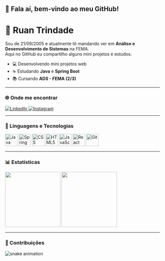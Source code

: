 ## 👋 Fala aí, bem-vindo ao meu GitHub!  

# 🚀 Ruan Trindade

Sou de 21/09/2005 e atualmente tô mandando ver em **Análise e Desenvolvimento de Sistemas** na FEMA.  
Aqui no GitHub eu compartilho alguns mini projetos e estudos.  

- 💻 Desenvolvendo mini projetos web  
- ☕ Estudando **Java** e **Spring Boot**  
- 📚 Cursando **ADS - FEMA (2/3)**  

---

### 🌐 Onde me encontrar

<p align="left">
  <!-- LinkedIn -->
  <a href="https://www.linkedin.com/in/seu-usuario/" target="_blank">
    <img alt="LinkedIn" title="Conecte-se comigo" src="https://img.shields.io/badge/-LinkedIn-0077B5?style=for-the-badge&logo=linkedin&logoColor=white"/>
  </a>
  <!-- Instagram -->
  <a href="https://www.instagram.com/ruanzhiito/" target="_blank">
    <img alt="Instagram" title="Me segue lá no Insta" src="https://img.shields.io/badge/-Instagram-E4405F?style=for-the-badge&logo=instagram&logoColor=white"/>
  </a>
</p>

---

### 🤖 Linguagens e Tecnologias  

<p align="left">
  <img alt="Java" title="Java" width="40px" src="https://cdn.jsdelivr.net/gh/devicons/devicon/icons/java/java-original.svg"/>
  <img alt="Spring" title="Spring Boot" width="40px" src="https://cdn.jsdelivr.net/gh/devicons/devicon/icons/spring/spring-original.svg"/>
  <img alt="CSS" title="CSS" width="40px" src="https://cdn.jsdelivr.net/gh/devicons/devicon/icons/css3/css3-original.svg"/>
  <img alt="HTML5" title="HTML5" width="40px" src="https://cdn.jsdelivr.net/gh/devicons/devicon/icons/html5/html5-original.svg"/>
  <img alt="JavaScript" title="JavaScript" width="40px" src="https://cdn.jsdelivr.net/gh/devicons/devicon/icons/javascript/javascript-original.svg"/>
  <img alt="React" title="React" width="40px" src="https://cdn.jsdelivr.net/gh/devicons/devicon/icons/react/react-original.svg"/>
  <img alt="Git" title="Git" width="40px" src="https://cdn.jsdelivr.net/gh/devicons/devicon/icons/git/git-original.svg"/>
</p>

---

### 📊 Estatísticas  

<p align="left">
  <img height="180em" src="https://github-readme-stats.vercel.app/api?username=RuanTrindade&show_icons=true&theme=tokyonight&include_all_commits=true&locale=pt-br"/>
  <img height="180em" src="https://github-readme-stats.vercel.app/api/top-langs/?username=RuanTrindade&theme=tokyonight&layout=compact&custom_title=Tecnologias&langs_count=9"/>
</p>

---

### 🐍 Contribuições  

<picture>
  <source media="(prefers-color-scheme: dark)" srcset="https://raw.githubusercontent.com/RuanTrindade/RuanTrindade/output/github-contribution-grid-snake-dark.svg">
  <source media="(prefers-color-scheme: light)" srcset="https://raw.githubusercontent.com/RuanTrindade/RuanTrindade/output/github-contribution-grid-snake.svg">
  <img alt="snake animation" src="https://raw.githubusercontent.com/RuanTrindade/RuanTrindade/output/github-contribution-grid-snake.svg"/>
</picture>
